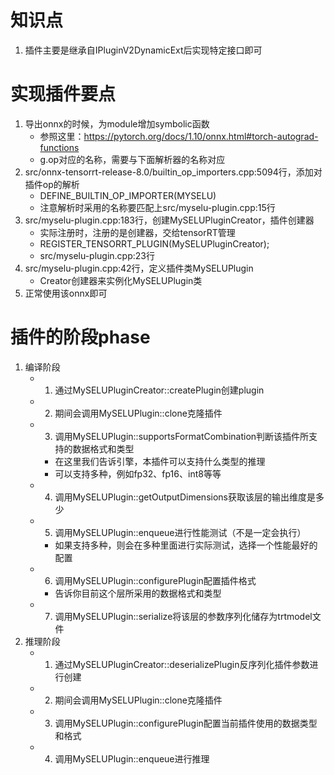 # 知识点
1. 插件主要是继承自IPluginV2DynamicExt后实现特定接口即可

# 实现插件要点
1. 导出onnx的时候，为module增加symbolic函数
    - 参照这里：https://pytorch.org/docs/1.10/onnx.html#torch-autograd-functions
    - g.op对应的名称，需要与下面解析器的名称对应
2. src/onnx-tensorrt-release-8.0/builtin_op_importers.cpp:5094行，添加对插件op的解析
    - DEFINE_BUILTIN_OP_IMPORTER(MYSELU)
    - 注意解析时采用的名称要匹配上src/myselu-plugin.cpp:15行
3. src/myselu-plugin.cpp:183行，创建MySELUPluginCreator，插件创建器
    - 实际注册时，注册的是创建器，交给tensorRT管理
    - REGISTER_TENSORRT_PLUGIN(MySELUPluginCreator);
    - src/myselu-plugin.cpp:23行
4. src/myselu-plugin.cpp:42行，定义插件类MySELUPlugin
    - Creator创建器来实例化MySELUPlugin类
5. 正常使用该onnx即可

# 插件的阶段phase
1. 编译阶段
    - 1. 通过MySELUPluginCreator::createPlugin创建plugin
    - 2. 期间会调用MySELUPlugin::clone克隆插件
    - 3. 调用MySELUPlugin::supportsFormatCombination判断该插件所支持的数据格式和类型
        - 在这里我们告诉引擎，本插件可以支持什么类型的推理
        - 可以支持多种，例如fp32、fp16、int8等等
    - 4. 调用MySELUPlugin::getOutputDimensions获取该层的输出维度是多少
    - 5. 调用MySELUPlugin::enqueue进行性能测试（不是一定会执行）
        - 如果支持多种，则会在多种里面进行实际测试，选择一个性能最好的配置
    - 6. 调用MySELUPlugin::configurePlugin配置插件格式
        - 告诉你目前这个层所采用的数据格式和类型
    - 7. 调用MySELUPlugin::serialize将该层的参数序列化储存为trtmodel文件
2. 推理阶段
    - 1. 通过MySELUPluginCreator::deserializePlugin反序列化插件参数进行创建
    - 2. 期间会调用MySELUPlugin::clone克隆插件
    - 3. 调用MySELUPlugin::configurePlugin配置当前插件使用的数据类型和格式
    - 4. 调用MySELUPlugin::enqueue进行推理